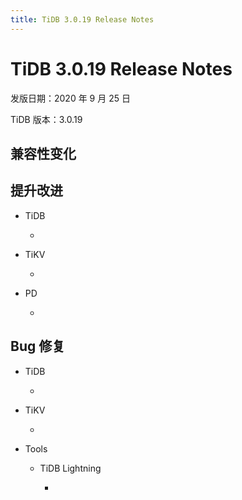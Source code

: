 ```yaml
---
title: TiDB 3.0.19 Release Notes
---
```


# TiDB 3.0.19 Release Notes

发版日期：2020 年 9 月 25 日

TiDB 版本：3.0.19

## 兼容性变化


## 提升改进

+ TiDB

    - 
    
+ TiKV

    -

+ PD

    -

## Bug 修复

+ TiDB

    - 

+ TiKV

    - 

+ Tools

    + TiDB Lightning

        - 
